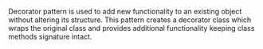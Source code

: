 Decorator pattern is used to add new functionality to an existing object without altering its structure.
This pattern creates a decorator class which wraps the original class 
and provides additional functionality keeping class methods signature intact.